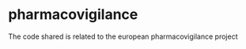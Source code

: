pharmacovigilance
=================

The code shared is related to the european pharmacovigilance project

